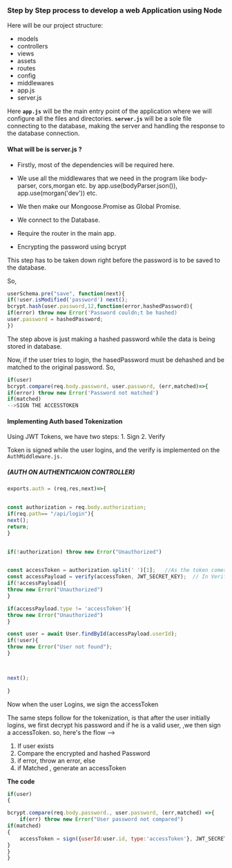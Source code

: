  ### Step by Step process to develop a web Application using Node

Here will be our project structure:

- models
- controllers
- views
- assets
- routes
- config
- middlewares
- app.js
- server.js

Here **`app.js`**  will be the main entry point of the application where we will configure all the files and directories.
**`server.js`**  will be a sole file connecting to the database, making the server and handling the response to the database connection.


#### What will be is server.js ?
- Firstly, most of the dependencies will be required here.
 
- We use all the middlewares that we need in the program like body-parser, cors,morgan  etc. by app.use(bodyParser.json()), app.use(morgan('dev')) etc.
- We then make our Mongoose.Promise as Global Promise.
- We connect to the Database.
- Require the router in the main app.
- Encrypting the password using bcrypt

This step has to be taken down right before the password is  to be saved to the database. 

So,

```javascript
userSchema.pre("save", function(next){
if(!user.isModified('password') next();
bcrypt.hash(user.password,12,function(error,hashedPassword){
if(error) throw new Error('Password couldn;t be hashed)
user.password = hashedPassword;
})
```

The step above is just making a hashed password while the data is being stored in  database.

Now, if the user tries to login, the hasedPassword must be dehashed and be matched to the original password.
So,

```javascript
if(user)
bcrypt.compare(req.body.password, user.password, (err,matched)=>{
if(error) throw new Error('Password not matched')
if(matched)
-->SIGN THE ACCESSTOKEN
```

#### Implementing Auth based Tokenization

Using JWT Tokens, we have two steps:
	1. Sign
	2. Verify


Token is signed while the user logins, and the verify is implemented on the `AuthMiddleware.js.`

##### (AUTH ON AUTHENTICAION CONTROLLER)

```javascript
exports.auth = (req,res,next)=>{


const authorization = req.body.authorization;
if(req.path== "/api/login"){
next();
return;
}


if(!authorization) throw new Error("Unauthorized")


const accessToken = authorization.split(' ')[1];   //As the token comes as BearerToken fapfuhaifnfiaufhaiufhaioufaoinof we split and only take the 'fjaoiimofaj' part
const accessPayload = verify(accessToken, JWT_SECRET_KEY);  // In Verify we pass the accessToken and the secret key
if(!accessPayload){
throw new Error("Unauthorized")
}

if(accessPayload.type != 'accessToken'){
throw new Error("Unauthorized")
}

const user = await User.findById(accessPayload.userId);
if(!user){
throw new Error("User not found");
}



next();
 
}
```

Now when the user Logins, we sign the accessToken

The same steps follow for the tokenization, is that after the user initially logins,  we first decrypt his password and if he is a valid user, ,we then sign a accessToken.
so, here's the flow -->

1. If user exists
2. Compare the encrypted and hashed Password
3. if error, throw an error, else
4. if Matched  , generate an  accessToken

**The code**

```javascript
if(user)
{

bcrypt.compare(req.body.password., user.password, (err,matched) =>{
    if(err) throw new Error("User password not compared")
if(matched)
{
    accessToken = sign({userId:user.id, type:'accessToken'}, JWT_SECRET,{expiresIn:ACCESS_TOKEN_EXPIRYs})
}
}
}
```